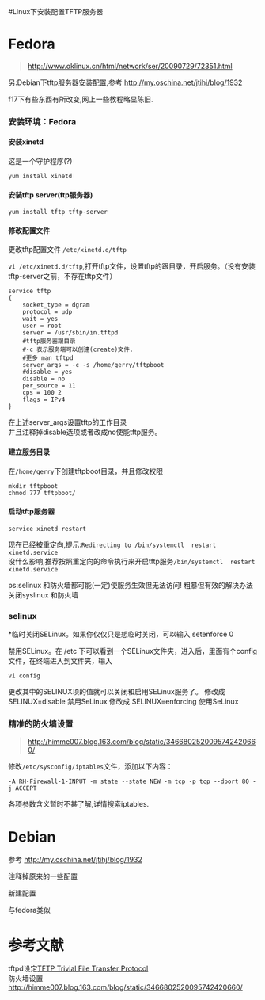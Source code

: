 #Linux下安装配置TFTP服务器

# Fedora

>http://www.oklinux.cn/html/network/ser/20090729/72351.html   

另:Debian下tftp服务器安装配置,参考 http://my.oschina.net/jtihj/blog/1932


f17下有些东西有所改变,网上一些教程略显陈旧.  
### 安装环境：Fedora
#### 安装xinetd  
这是一个守护程序(?)

	yum install xinetd

#### 安装tftp server(ftp服务器)

	yum install tftp tftp-server

####  修改配置文件
更改tftp配置文件 `/etc/xinetd.d/tftp`

`vi /etc/xinetd.d/tftp`,打开tftp文件，设置tftp的跟目录，开启服务。（没有安装tftp-server之前，不存在tftp文件）

	service tftp
	{
		socket_type = dgram
		protocol = udp
		wait = yes
		user = root
		server = /usr/sbin/in.tftpd
		#tftp服务器跟目录
		#-c 表示服务端可以创建(create)文件.
		#更多 man tftpd
		server_args = -c -s /home/gerry/tftpboot  
		#disable = yes 
		disable = no
		per_source = 11
		cps = 100 2
		flags = IPv4
	}

在上述server_args设置tftp的工作目录  
并且注释掉disable选项或者改成no使能tftp服务。

#### 建立服务目录
在`/home/gerry`下创建tftpboot目录，并且修改权限

	mkdir tftpboot
	chmod 777 tftpboot/

#### 启动tftp服务器

	service xinetd restart

现在已经被重定向,提示:`Redirecting to /bin/systemctl  restart xinetd.service`  
没什么影响,推荐按照重定向的命令执行来开启tftp服务`/bin/systemctl  restart xinetd.service`

ps:selinux 和防火墙都可能(一定)使服务生效但无法访问!
粗暴但有效的解决办法 关闭syslinux 和防火墙
### selinux
*临时关闭SELinux。如果你仅仅只是想临时关闭，可以输入
	setenforce 0

禁用SELinux。在 /etc  下可以看到一个SELinux文件夹，进入后，里面有个config文件，在终端进入到文件夹，输入

	vi config
更改其中的SELINUX项的值就可以关闭和启用SELinux服务了。
修改成  SELINUX=disable     禁用SeLinux
修改成  SELINUX=enforcing 使用SeLinux


### 精准的防火墙设置
>http://himme007.blog.163.com/blog/static/3466802520095742420660/

修改`/etc/sysconfig/iptables`文件，添加以下内容：

	-A RH-Firewall-1-INPUT -m state --state NEW -m tcp -p tcp --dport 80 -j ACCEPT  
各项参数含义暂时不甚了解,详情搜索iptables.

# Debian

参考 http://my.oschina.net/jtihj/blog/1932

注释掉原来的一些配置

新建配置

与fedora类似

# 参考文献
tftpd设定[TFTP Trivial File Transfer Protocol](http://std.sssh.tp.edu.tw/lesson/linux/tftp.htm )  
防火墙设置 http://himme007.blog.163.com/blog/static/3466802520095742420660/













